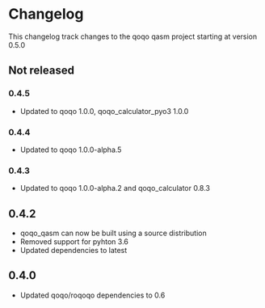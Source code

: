 # Changelog

This changelog track changes to the qoqo qasm project starting at version 0.5.0

## Not released

### 0.4.5

* Updated to qoqo 1.0.0, qoqo_calculator_pyo3 1.0.0

### 0.4.4

* Updated to qoqo 1.0.0-alpha.5

### 0.4.3

* Updated to qoqo 1.0.0-alpha.2 and qoqo_calculator 0.8.3

## 0.4.2

* qoqo_qasm can now be built using a source distribution
* Removed support for pyhton 3.6
* Updated dependencies to latest

## 0.4.0

* Updated qoqo/roqoqo dependencies to 0.6
